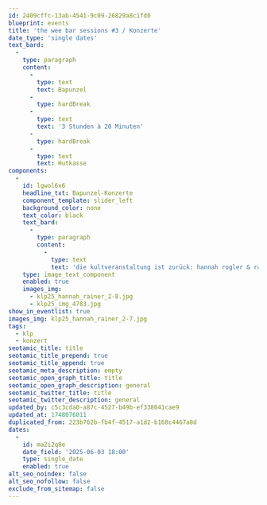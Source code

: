 ```yaml
---
id: 2409cffc-13ab-4541-9c09-26829a8c1fd0
blueprint: events
title: 'the wee bar sessions #3 / Konzerte'
date_type: 'single dates'
text_bard:
  -
    type: paragraph
    content:
      -
        type: text
        text: Bapunzel
      -
        type: hardBreak
      -
        type: text
        text: '3 Stunden à 20 Minuten'
      -
        type: hardBreak
      -
        type: text
        text: Hutkasse
components:
  -
    id: lgwol6x6
    headline_txt: Bapunzel-Konzerte
    component_template: slider_left
    background_color: none
    text_color: black
    text_bard:
      -
        type: paragraph
        content:
          -
            type: text
            text: 'die kultveranstaltung ist zurück: hannah rogler & rainer süßmilch laden max. 10 menschen zu so intensiven wie intimen 20 min. konzerten in die kleinste bar des wendlands, die barpunzel im alten siloturm. songs von hannah rogler, 2 ausdrucksstarke stimmen zwischen indie pop und soul, piano, trompete, snare. bitte frühzeitig reservieren per sms 0179/6968302 / foto credits: kina becker, kai krüger. '
    type: image_text_component
    enabled: true
    images_img:
      - klp25_hannah_rainer_2-8.jpg
      - klp25_img_4783.jpg
show_in_eventlist: true
images_img: klp25_hannah_rainer_2-7.jpg
tags:
  - klp
  - konzert
seotamic_title: title
seotamic_title_prepend: true
seotamic_title_append: true
seotamic_meta_description: empty
seotamic_open_graph_title: title
seotamic_open_graph_description: general
seotamic_twitter_title: title
seotamic_twitter_description: general
updated_by: c5c3cda0-a87c-4527-b49b-ef338041cae9
updated_at: 1748076011
duplicated_from: 223b762b-fb4f-4517-a1d2-b168c4467a8d
dates:
  -
    id: ma2i2q8e
    date_field: '2025-06-03 18:00'
    type: single_date
    enabled: true
alt_seo_noindex: false
alt_seo_nofollow: false
exclude_from_sitemap: false
---
```


